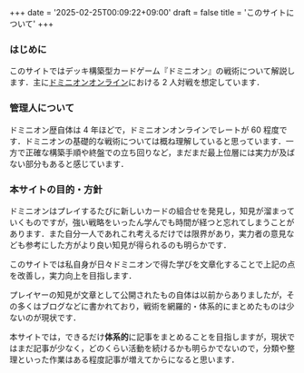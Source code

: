 +++
date = '2025-02-25T00:09:22+09:00'
draft = false
title = 'このサイトについて'
+++

### はじめに
このサイトではデッキ構築型カードゲーム『ドミニオン』の戦術について解説します．主に[ドミニオンオンライン](https://dominion.games/)における 2 人対戦を想定しています．

### 管理人について
ドミニオン歴自体は 4 年ほどで，ドミニオンオンラインでレートが 60 程度です．ドミニオンの基礎的な戦術については概ね理解していると思っています．一方で正確な構築手順や終盤での立ち回りなど，まだまだ最上位層には実力が及ばない部分もあると感じています．

### 本サイトの目的・方針
ドミニオンはプレイするたびに新しいカードの組合せを発見し，知見が溜まっていくものですが，強い戦略をいったん学んでも時間が経つと忘れてしまうことがあります．また自分一人であれこれ考えるだけでは限界があり，実力者の意見なども参考にした方がより良い知見が得られるのも明らかです．

このサイトでは私自身が日々ドミニオンで得た学びを文章化することで上記の点を改善し，実力向上を目指します．

プレイヤーの知見が文章として公開されたもの自体は以前からありましたが，その多くはブログなどに書かれており，戦術を網羅的・体系的にまとめたものは少ないのが現状です．

<!-- 私はドミニオンプレイヤーの過去のブログを読み漁ることがあるのですが，歴史の中に埋もれた記事の中にも，気付きにくいシナジーについてや，特定のステロの所要ターン数を調査した結果についてなど，現在でも価値のある記事が多くあると感じます． -->
<!-- そこで，本サイトでは私自身のオリジナルの解説を掲載しつつも，有用な他サイトの記事についてもリンクを貼って引用することで情報をロスなく -->
本サイトでは，できるだけ**体系的**に記事をまとめることを目指しますが，現状ではまだ記事が少なく，どのくらい活動を続けるかも明らかでないので，分類や整理といった作業はある程度記事が増えてからになると思います．
<!-- 通常のブログではなくある程度カスタマイズ可能なウェブサイトを利用しているのにはこのような目的があります． -->
